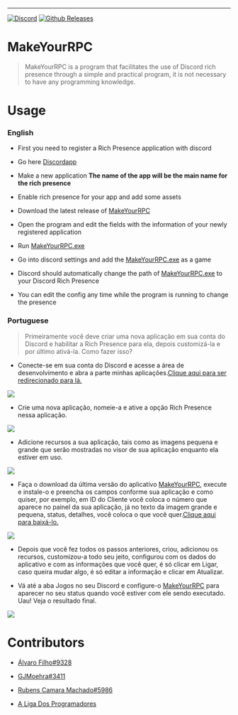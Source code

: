 ---

[![Discord](https://img.shields.io/discord/427525850360053780.svg?style=flat-square)](https://discord.gg/heg6VB2) [![Github  Releases](https://img.shields.io/github/downloads/SrSheep/MakeYourRPC/latest/total.svg?style=flat-square)](https://github.com/SrSheep/MakeYourRPC/releases)

# MakeYourRPC

> MakeYourRPC is a program that facilitates the use of Discord rich presence through a simple and practical program, it is not necessary to have any programming knowledge.

# Usage

### English

* First you need to register a Rich Presence application with discord

- Go here [Discordapp](https://discordapp.com/developers/applications/me)

* Make a new application **The name of the app will be the main name for the rich presence**

- Enable rich presence for your app and add some assets

* Download the latest release of [MakeYourRPC](https://github.com/SrSheep/MakeYourRPC/releases)

- Open the program and edit the fields with the information of your newly registered application

* Run [MakeYourRPC.exe](https://github.com/SrSheep/MakeYourRPC/releases)

- Go into discord settings and add the [MakeYourRPC.exe](https://github.com/SrSheep/MakeYourRPC/releases) as a game

* Discord should automatically change the path of [MakeYourRPC.exe](https://github.com/SrSheep/MakeYourRPC/releases) to your Discord Rich Presence

- You can edit the config any time while the program is running to change the presence

### Portuguese

> Primeiramente você deve criar uma nova aplicação em sua conta do Discord e habilitar a Rich Presence para ela, depois customizá-la e por último ativá-la. Como fazer isso?

* Conecte-se em sua conta do Discord e acesse a área de desenvolvimento e abra a parte minhas aplicações.[Clique aqui para ser redirecionado para lá.](https://discordapp.com/developers/applications/me)

![](https://cdn.discordapp.com/attachments/426888411488714762/449790089178906634/unknown.png)

* Crie uma nova aplicação, nomeie-a e ative a opção Rich Presence nessa aplicação.

![](https://cdn.discordapp.com/attachments/426888411488714762/449790123014619154/unknown.png)

* Adicione recursos a sua aplicação, tais como as imagens pequena e grande que serão mostradas no visor de sua aplicação enquanto ela estiver em uso.

![](https://cdn.discordapp.com/attachments/426888411488714762/449790151061929994/unknown.png)

* Faça o download da última versão do aplicativo [MakeYourRPC](https://github.com/SrSheep/MakeYourRPC/releases), execute e instale-o e preencha os campos conforme sua aplicação e como quiser, por exemplo, em ID do Cliente você coloca o número que aparece no painel da sua aplicação, já no texto da imagem grande e pequena, status, detalhes, você coloca o que você quer.[Clique aqui para baixá-lo.](https://github.com/SrSheep/MakeYourRPC/releases)

![](https://cdn.discordapp.com/attachments/426888411488714762/449790173132095499/unknown.png)

* Depois que você fez todos os passos anteriores, criou, adicionou os recursos, customizou-a todo seu jeito, configurou com os dados do aplicativo e com as informações que você quer, é só clicar em Ligar, caso queira mudar algo, é só editar a informação e clicar em Atualizar.

- Vá até a aba Jogos no seu Discord e configure-o [MakeYourRPC](https://github.com/SrSheep/MakeYourRPC/releases) para aparecer no seu status quando você estiver com ele sendo executado. Uau! Veja o resultado final.

![](https://cdn.discordapp.com/attachments/426888411488714762/449790487445110784/1.png)

# Contributors

* [Álvaro Filho#9328](http://github.com/SrSheep)

* [GJMoehra#3411](https://github.com/GMoehra)

* [Rubens Camara Machado#5986](https://github.com/RubensCamaraMachado)

* [A Liga Dos Programadores](https://github.com/Liga-dos-Programadores)
